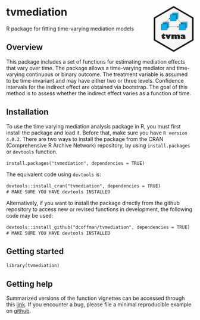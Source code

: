# tvmediation <a><img src = 'man/figures/tvma_logo.png' align = "right" height = "125" /></a>
R package for fitting time-varying mediation models

## Overview

This package includes a set of functions for estimating mediation effects that vary over time. The package allows a time-varying mediator and time-varying continuous or binary outcome. The treatment variable is assumed to be time-invariant and may have either two or three levels.  Confidence intervals for the indirect effect are obtained via bootstrap. The goal of this method is to assess whether the indirect effect varies as a function of time.

## Installation

To use the time varying mediation analysis package in R, you must first install the package and load it. Before that, make sure you have `R version 4.0.2`. There are two ways to install the package from the CRAN (Comprehensive R Archive Network) repository, by using `install.packages` or `devtools` function. 

```{r}
install.packages("tvmediation", dependencies = TRUE)
```
The equivalent code using `devtools` is:
```{r}
devtools::install_cran("tvmediation", dependencies = TRUE) 
# MAKE SURE YOU HAVE devtools INSTALLED
```
Alternatively, if you want to install the package directly from the github repository to access new or revised functions in development, the following code may be used:
```{r}
devtools::install_github("dcoffman/tvmediation", dependencies = TRUE) 
# MAKE SURE YOU HAVE devtools INSTALLED
```
## Getting started

```{r}
library(tvmediation)
```

## Getting help
Summarized versions of the function vignettes can be accessed through this [link](https://github.com/dcoffman/tvmediation/wiki).
If you encounter a bug, please file a minimal reproducible example on [github](https://github.com/dcoffman/tvmediation/issues).

